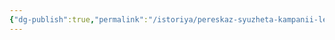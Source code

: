 ```yaml
---
{"dg-publish":true,"permalink":"/istoriya/pereskaz-syuzheta-kampanii-legiona-miriada/","dgPassFrontmatter":true}
---
```



